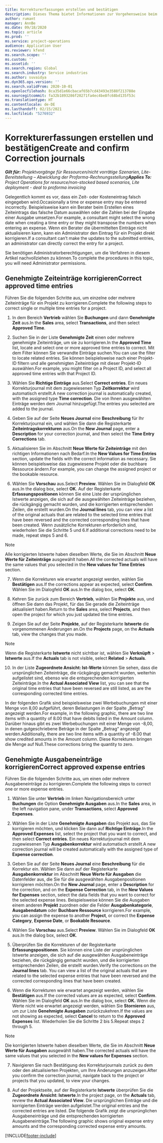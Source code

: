 ```yaml
---
title: Korrekturerfassungen erstellen und bestätigen
description: Dieses Thema bietet Informationen zur Vorgehensweise beim Erstellen und Bestätigen von Korrekturerfassungen.
author: rumant
manager: AnnBe
ms.date: 09/18/2020
ms.topic: article
ms.prod: ''
ms.service: project-operations
audience: Application User
ms.reviewer: kfend
ms.search.scope: ''
ms.custom: ''
ms.assetid: ''
ms.search.region: Global
ms.search.industry: Service industries
ms.author: suvaidya
ms.dyn365.ops.version: ''
ms.search.validFrom: 2020-10-01
ms.openlocfilehash: 8ca35d1e66cbacaf65b7cd43493e3588f213788e
ms.sourcegitcommit: fa32b1893286f20271fa4ec4be8fc68bd135f53c
ms.translationtype: HT
ms.contentlocale: de-DE
ms.lasthandoff: 02/15/2021
ms.locfileid: "5276932"
---
```

# <a name="create-and-confirm-correction-journals"></a><span data-ttu-id="097b1-103">Korrekturerfassungen erstellen und bestätigen</span><span class="sxs-lookup"><span data-stu-id="097b1-103">Create and confirm Correction journals</span></span>

<span data-ttu-id="097b1-104">_**Gilt für:** Projektvorgänge für Ressourcen/nicht vorrätige Szenarien, Lite-Bereitstellung – Abwicklung der Proforma-Rechnungsstellung_</span><span class="sxs-lookup"><span data-stu-id="097b1-104">_**Applies To:** Project Operations for resource/non-stocked based scenarios, Lite deployment - deal to proforma invoicing_</span></span>

<span data-ttu-id="097b1-105">Gelegentlich kommt es vor, dass ein Zeit- oder Kosteneintrag falsch eingegeben wird.</span><span class="sxs-lookup"><span data-stu-id="097b1-105">Occasionally a time or expense entry may be entered incorrectly.</span></span> <span data-ttu-id="097b1-106">Beispielsweise kann ein Berater beim Erstellen eines Zeiteintrags das falsche Datum auswählen oder die Zahlen bei der Eingabe einer Ausgabe umsetzen.</span><span class="sxs-lookup"><span data-stu-id="097b1-106">For example, a consultant might select the wrong date when creating a time entry or they might transpose the numbers when entering an expense.</span></span> <span data-ttu-id="097b1-107">Wenn ein Berater die übermittelten Einträge nicht aktualisieren kann, kann ein Administrator den Eintrag für ein Projekt direkt korrigieren.</span><span class="sxs-lookup"><span data-stu-id="097b1-107">If a consultant can’t make the updates to the submitted entries, an administrator can directly correct the entry for a project.</span></span>

<span data-ttu-id="097b1-108">Sie benötigen Administratorberechtigungen, um die Verfahren in diesem Artikel nachvollziehen zu können.</span><span class="sxs-lookup"><span data-stu-id="097b1-108">To complete the procedures in this topic, you will need Administrator permissions.</span></span>

## <a name="correct-approved-time-entries"></a><span data-ttu-id="097b1-109">Genehmigte Zeiteinträge korrigieren</span><span class="sxs-lookup"><span data-stu-id="097b1-109">Correct approved time entries</span></span>     

<span data-ttu-id="097b1-110">Führen Sie die folgenden Schritte aus, um einzelne oder mehrere Zeiteinträge für ein Projekt zu korrigieren.</span><span class="sxs-lookup"><span data-stu-id="097b1-110">Complete the following steps to correct single or multiple time entries for a project.</span></span>

1. <span data-ttu-id="097b1-111">In dem Bereich **Vertrieb** wählen Sie **Buchungen** und dann **Genehmigte Zeit** aus.</span><span class="sxs-lookup"><span data-stu-id="097b1-111">In the **Sales** area, select **Transactions**, and then select **Approved Time**.</span></span> 

2. <span data-ttu-id="097b1-112">Suchen Sie in der Liste **Genehmigte Zeit** einen oder mehrere genehmigte Zeiteinträge, um sie zu korrigieren.</span><span class="sxs-lookup"><span data-stu-id="097b1-112">In the **Approved Time** list, locate and select one or more approved time entries to correct.</span></span> <span data-ttu-id="097b1-113">Mit dem Filter können Sie verwandte Einträge suchen.</span><span class="sxs-lookup"><span data-stu-id="097b1-113">You can use the filter to locate related entries.</span></span> <span data-ttu-id="097b1-114">Sie können beispielsweise nach einer Projekt-ID filtern und alle genehmigten Zeiteinträge mit dieser Projekt-ID auswählen.</span><span class="sxs-lookup"><span data-stu-id="097b1-114">For example, you might filter on a Project ID, and select all approved time entries with that Project ID.</span></span>

3. <span data-ttu-id="097b1-115">Wählen Sie **Richtige Einträge** aus.</span><span class="sxs-lookup"><span data-stu-id="097b1-115">Select **Correct entries**.</span></span> <span data-ttu-id="097b1-116">Ein neues Korrekturjournal mit dem zugewiesenen Typ **Zeitkorrektur** wird automatisch erstellt.</span><span class="sxs-lookup"><span data-stu-id="097b1-116">A new correction journal is automatically created, with the assigned type **Time correction**.</span></span> <span data-ttu-id="097b1-117">Die von Ihnen ausgewählten Einträge werden dem Journal hinzugefügt.</span><span class="sxs-lookup"><span data-stu-id="097b1-117">The entries you selected are added to the journal.</span></span> 

4. <span data-ttu-id="097b1-118">Geben Sie auf der Seite **Neues Journal** eine **Beschreibung** für Ihr Korrekturjournal ein, und wählen Sie dann die Registerkarte **Zeiteintragskorrekturen** aus.</span><span class="sxs-lookup"><span data-stu-id="097b1-118">On the **New Journal** page, enter a **Description** for your correction journal, and then select the **Time Entry Corrections** tab.</span></span>  

5. <span data-ttu-id="097b1-119">Aktualisieren Sie im Abschnitt **Neue Werte für Zeiteinträge** mit den richtigen Informationen nach Bedarf.</span><span class="sxs-lookup"><span data-stu-id="097b1-119">In the **New Values for Time Entries** section, update the fields with the correct information as necessary.</span></span> <span data-ttu-id="097b1-120">Sie können beispielsweise das zugewiesene Projekt oder die buchbare Ressource ändern.</span><span class="sxs-lookup"><span data-stu-id="097b1-120">For example, you can change the assigned project or the bookable resource.</span></span>

6. <span data-ttu-id="097b1-121">Wählen Sie **Vorschau** aus.</span><span class="sxs-lookup"><span data-stu-id="097b1-121">Select **Preview**.</span></span> <span data-ttu-id="097b1-122">Wählen Sie im Dialogfeld **OK** aus.</span><span class="sxs-lookup"><span data-stu-id="097b1-122">In the dialog box, select **OK**.</span></span> <span data-ttu-id="097b1-123">Auf der Registerkarte **Erfassungspositionen** können Sie eine Liste der ursprünglichen Istwerte anzeigen, die sich auf die ausgewählten Zeiteinträge beziehen, die rückgängig gemacht wurden, und die korrigierten entsprechenden Zeilen, die erstellt wurden.</span><span class="sxs-lookup"><span data-stu-id="097b1-123">On the **Journal lines** tab, you can view a list of the original actuals that are related to the selected time entries that have been reversed and the corrected corresponding lines that have been created.</span></span> <span data-ttu-id="097b1-124">Wenn zusätzliche Korrekturen erforderlich sind, wiederholen Sie die Schritte 5 und 6.</span><span class="sxs-lookup"><span data-stu-id="097b1-124">If additional corrections need to be made, repeat steps 5 and 6.</span></span> 

> [!NOTE]
> <span data-ttu-id="097b1-125">Alle korrigierten Istwerte haben dieselben Werte, die Sie im Abschnitt **Neue Werte für Zeiteinträge** ausgewählt haben.</span><span class="sxs-lookup"><span data-stu-id="097b1-125">All the corrected actuals will have the same values that you selected in the **New values for Time Entries** section.</span></span>

7. <span data-ttu-id="097b1-126">Wenn die Korrekturen wie erwartet angezeigt werden, wählen Sie **Bestätigen** aus.</span><span class="sxs-lookup"><span data-stu-id="097b1-126">If the corrections appear as expected, select **Confirm**.</span></span> <span data-ttu-id="097b1-127">Wählen Sie im Dialogfeld **OK** aus.</span><span class="sxs-lookup"><span data-stu-id="097b1-127">In the dialog box, select **OK**.</span></span>

8. <span data-ttu-id="097b1-128">Kehren Sie zurück zum Bereich **Vertrieb**, wählen Sie **Projekte** aus, und öffnen Sie dann das Projekt, für das Sie gerade die Zeiteinträge aktualisiert haben.</span><span class="sxs-lookup"><span data-stu-id="097b1-128">Return to the **Sales** area, select **Projects**, and then open the project for which you just updated the time entries.</span></span> 

9. <span data-ttu-id="097b1-129">Zeigen Sie auf der Seite **Projekte**, auf der Registerkarte **Istwerte** die vorgenommenen Änderungen an.</span><span class="sxs-lookup"><span data-stu-id="097b1-129">On the **Projects** page, on the **Actuals** tab, view the changes that you made.</span></span> 

> [!NOTE]
> <span data-ttu-id="097b1-130">Wenn die Registerkarte **Istwerte** nicht sichtbar ist, wählen Sie **Verknüpft** > **Istwerte** aus.</span><span class="sxs-lookup"><span data-stu-id="097b1-130">If the **Actuals** tab is not visible, select **Related** > **Actuals**.</span></span>  

10. <span data-ttu-id="097b1-131">In der Liste **Zugeordnete Ansicht: Ist-Werte** können Sie sehen, dass die ursprünglichen Zeiteinträge, die rückgängig gemacht wurden, weiterhin aufgelistet sind, ebenso wie die entsprechenden korrigierten Zeiteinträge.</span><span class="sxs-lookup"><span data-stu-id="097b1-131">In the **Actual Associated View** list, you can see that the original time entries that have been reversed are still listed, as are the corresponding corrected time entries.</span></span> 

<span data-ttu-id="097b1-132">In der folgenden Grafik sind beispielsweise zwei Werbebuchungen mit einer Menge von 8,00 aufgeführt, deren Belastungen in der Spalte „Betrag“ angezeigt werden.</span><span class="sxs-lookup"><span data-stu-id="097b1-132">For example, in the following graphic, there are two line items with a quantity of 8.00 that have debits listed in the Amount column.</span></span> <span data-ttu-id="097b1-133">Darüber hinaus gibt es zwei Werbebuchungen mit einer Menge von -8,00, in denen gutgeschriebene Beträge in der Spalte „Betrag“ angezeigt werden.</span><span class="sxs-lookup"><span data-stu-id="097b1-133">Additionally, there are two line items with a quantity of -8.00 that show credited amounts in the Amount column.</span></span> <span data-ttu-id="097b1-134">Diese Korrekturen bringen die Menge auf Null.</span><span class="sxs-lookup"><span data-stu-id="097b1-134">These corrections bring the quantity to zero.</span></span>

 
## <a name="correct-approved-expense-entries"></a><span data-ttu-id="097b1-135">Genehmigte Ausgabeneinträge korrigieren</span><span class="sxs-lookup"><span data-stu-id="097b1-135">Correct approved expense entries</span></span>

<span data-ttu-id="097b1-136">Führen Sie die folgenden Schritte aus, um einen oder mehrere Ausgabeneinträge zu korrigieren.</span><span class="sxs-lookup"><span data-stu-id="097b1-136">Complete the following steps to correct one or more expense entries.</span></span> 

1. <span data-ttu-id="097b1-137">Wählen Sie unter **Vertrieb** im linken Navigationsbereich unter **Buchungen** die Option **Genehmigte Ausgaben** aus.</span><span class="sxs-lookup"><span data-stu-id="097b1-137">In the **Sales** area, in the left navigation pane, under **Transactions**, select **Approved Expenses**.</span></span>

2. <span data-ttu-id="097b1-138">Wählen Sie in der Liste **Genehmigte Ausgaben** das Projekt aus, das Sie korrigieren möchten, und klicken Sie dann auf **Richtige Einträge**.</span><span class="sxs-lookup"><span data-stu-id="097b1-138">In the **Approved Expenses** list, select the project that you want to correct, and then select **Correct entries**.</span></span> <span data-ttu-id="097b1-139">Ein neues Korrekturjournal mit dem zugewiesenen Typ **Ausgabenkorrektur** wird automatisch erstellt.</span><span class="sxs-lookup"><span data-stu-id="097b1-139">A new correction journal will be created automatically with the assigned type of **Expense correction**.</span></span> 

3. <span data-ttu-id="097b1-140">Geben Sie auf der Seite **Neues Journal** eine **Beschreibung** für die Korrektur ein. Wählen Sie dann auf der Registerkarte **Ausgabenkorrektur** im Abschnitt **Neue Werte für Ausgaben** die Datenfelder aus, die Sie für die ausgewählten Ausgabenpositionen korrigieren möchten.</span><span class="sxs-lookup"><span data-stu-id="097b1-140">On the **New Journal** page, enter a **Description** for the correction, and on the **Expense Correction** tab, in the **New Values for Expenses** section, select the data fields that you want to correct for the selected expense lines.</span></span> <span data-ttu-id="097b1-141">Beispielsweise können Sie die Ausgaben einem anderen **Projekt** zuordnen oder die Felder **Ausgabenkategorie**, **Ausgabendatum** oder **Buchbare Ressource** korrigieren.</span><span class="sxs-lookup"><span data-stu-id="097b1-141">For example, you can assign the expense to another **Project**, or correct the **Expense Category**, **Expense Date**, or **Bookable Resource**.</span></span>

4. <span data-ttu-id="097b1-142">Wählen Sie **Vorschau** aus.</span><span class="sxs-lookup"><span data-stu-id="097b1-142">Select **Preview**.</span></span> <span data-ttu-id="097b1-143">Wählen Sie im Dialogfeld **OK** aus.</span><span class="sxs-lookup"><span data-stu-id="097b1-143">In the dialog box, select **OK**.</span></span> 

5. <span data-ttu-id="097b1-144">Überprüfen Sie die Korrekturen uf der Registerkarte **Erfassungspositionen**. Sie können eine Liste der ursprünglichen Istwerte anzeigen, die sich auf die ausgewählten Ausgabeneinträge beziehen, die rückgängig gemacht wurden, und die korrigierten entsprechenden Zeilen, die erstellt wurden.</span><span class="sxs-lookup"><span data-stu-id="097b1-144">Verify the corrections on the **Journal lines** tab. You can view a list of the original actuals that are related to the selected expense entries that have been reversed and the corrected corresponding lines that have been created.</span></span>

6. <span data-ttu-id="097b1-145">Wenn die Korrekturen wie erwartet angezeigt werden, wählen Sie **Bestätigen** aus.</span><span class="sxs-lookup"><span data-stu-id="097b1-145">If the corrected values are as expected, select **Confirm**.</span></span> <span data-ttu-id="097b1-146">Wählen Sie im Dialogfeld **OK** aus.</span><span class="sxs-lookup"><span data-stu-id="097b1-146">In the dialog box, select **OK.**</span></span> <span data-ttu-id="097b1-147">Wenn die Werte nicht wie erwartet angezeigt werden, wählen Sie **Stornieren** aus, um zur Liste **Genehmigte Ausgaben** zurückzukehren.</span><span class="sxs-lookup"><span data-stu-id="097b1-147">If the values are not showing as expected, select **Cancel** to return to the **Approved Expenses** list.</span></span> <span data-ttu-id="097b1-148">Wiederholen Sie die Schritte 2 bis 5.</span><span class="sxs-lookup"><span data-stu-id="097b1-148">Repeat steps 2 through 5.</span></span> 

> [!NOTE]
> <span data-ttu-id="097b1-149">Die korrigierten Istwerte haben dieselben Werte, die Sie im Abschnitt **Neue Werte für Ausgaben** ausgewählt haben.</span><span class="sxs-lookup"><span data-stu-id="097b1-149">The corrected actuals will have the same values that you selected in the **New values for Expenses** section.</span></span>

7. <span data-ttu-id="097b1-150">Navigieren Sie nach Bestätigung des Korrekturjournals zurück zu dem oder den aktualisierten Projekten, um Ihre Änderungen anzuzeigen.</span><span class="sxs-lookup"><span data-stu-id="097b1-150">After you confirm the correction journal, navigate back to the project or projects that you updated, to view your changes.</span></span>  

8. <span data-ttu-id="097b1-151">Auf der Projektseite, auf der Registerkarte **Istwerte** überprüfen Sie die **Zugeordnete Ansicht: Istwerte**.</span><span class="sxs-lookup"><span data-stu-id="097b1-151">In the project page, on the **Actuals** tab, review the **Actual Associated View**.</span></span> <span data-ttu-id="097b1-152">Die ursprünglichen Einträge und die korrigierten Einträge werden aufgelistet.</span><span class="sxs-lookup"><span data-stu-id="097b1-152">The original entries and the corrected entries are listed.</span></span> <span data-ttu-id="097b1-153">Die folgende Grafik zeigt die ursprünglichen Ausgabeneinträge und die entsprechenden korrigierten Ausgabeneinträge.</span><span class="sxs-lookup"><span data-stu-id="097b1-153">The following graphic shows original expense entry amounts and the corresponding corrected expense entry amounts.</span></span> 




[!INCLUDE[footer-include](../includes/footer-banner.md)]